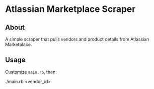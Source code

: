 Atlassian Marketplace Scraper
=============================

About
-----

A simple scraper that pulls vendors and product details from Atlassian Marketplace.

Usage
-----

Customize `main.rb`, then:

  ./main.rb <vendor_id>

